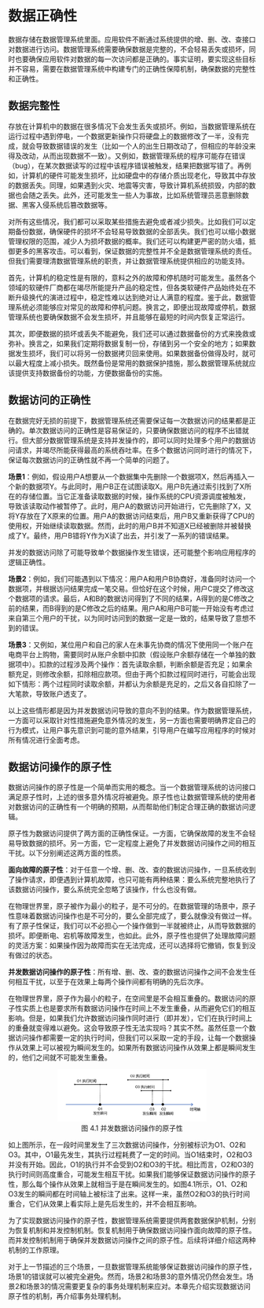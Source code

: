 # 数据正确性

数据存储在数据管理系统里面。应用软件不断通过系统提供的增、删、改、查接口对数据进行访问。数据管理系统需要确保数据是完整的，不会轻易丢失或损坏，同时也要确保应用软件对数据的每一次访问都是正确的。事实证明，要实现这些目标并不容易，需要在数据管理系统中构建专门的正确性保障机制，确保数据的完整性和正确性。

## 数据完整性

存放在计算机中的数据在很多情况下会发生丢失或损坏。例如，当数据管理系统在运行过程中遇到停电，一个数据更新操作只将硬盘上的数据修改了一半，没有完成，就会导致数据错误的发生（比如一个人的出生日期改动了，但相应的年龄没来得及改动，从而出现数据不一致）。又例如，数据管理系统的程序可能存在错误（bug），在某次数据读写的过程中该程序错误被触发，结果把数据写错了。再例如，计算机的硬件可能发生损坏，比如硬盘中的存储介质出现老化，导致其中存放的数据丢失。同理，如果遇到火灾、地震等灾害，导致计算机系统损毁，内部的数据也会随之丢失。此外，还可能发生一些人为事故，比如系统管理员恶意删除数据、黑客入侵系统后篡改数据等。

对所有这些情况，我们都可以采取某些措施去避免或者减少损失。比如我们可以定期备份数据，确保硬件的损坏不会轻易导致数据的全部丢失。我们也可以缩小数据管理权限的范围，减少人为损坏数据的概率。我们还可以构建更严密的防火墙，抵御更多的黑客攻击。可以看到，保证数据的完整性并不全是数据管理系统的责任。但我们需要理清数据管理系统的职责，并让数据管理系统提供相应的功能支持。

首先，计算机的稳定性是有限的，意料之外的故障和停机随时可能发生。虽然各个领域的软硬件厂商都在竭尽所能提升产品的稳定性，但各类软硬件产品始终处在不断升级换代的演进过程中，稳定性难以达到绝对让人满意的程度。鉴于此，数据管理系统必须能够应对常见的故障和停机问题。换言之，即便出现故障或停机，数据管理系统也要确保数据不会发生损坏，并且能够在最短的时间内恢复正常运行。

其次，即便数据的损坏或丢失不能避免，我们还可以通过数据备份的方式来挽救或弥补。换言之，如果我们定期将数据复制一份，存储到另一个安全的地方；如果数据发生损坏，我们可以将另一份数据拷贝回来使用。如果数据备份做得及时，就可以最大程度上减小损失。既然备份是常用的数据保护措施，那么数据管理系统就应该提供支持数据备份的功能，方便数据备份的实施。

## 数据访问的正确性

在数据完好无损的前提下，数据管理系统还需要保证每一次数据访问的结果都是正确的。单次数据访问的正确性是容易保证的，只要确保数据访问的程序不出错就行。但大部分数据管理系统是支持并发操作的，即可以同时处理多个用户的数据访问请求，并竭尽所能获得最高的系统吞吐率。在多个数据访问同时进行的情况下，保证每次数据访问的正确性就不再一个简单的问题了。

**场景1**：例如，假设用户A想要从一个数据集中先删除一个数据项X，然后再插入一个新的数据项Y。与此同时，用户B正在试图读取X。用户B先通过索引找到了X所在的存储位置。当它正准备读取数据的时候，操作系统的CPU资源调度被触发，导致该读取动作被暂停了。此时，用户A的数据访问开始进行，它先删除了X，又将Y存放在了X原来的位置。用户A的数据访问结束后，用户B又重新获得了CPU的使用权，开始继续读取数据。然而，此时的用户B并不知道X已经被删除并被替换成了Y。最终，用户B错将Y作为X读了出去，并引发了一系列的错误结果。

并发的数据访问除了可能导致单个数据操作发生错误，还可能整个影响应用程序的逻辑正确性。

**场景2**：例如，我们可能遇到以下情况：用户A和用户B协商好，准备同时访问一个数据项，并根据访问结果完成一笔交易。但恰好在这个时候，用户C提交了修改这个数据项的请求。最后，A和B的数据访问得到了不同的结果，A得到的是C修改之前的结果，而B得到的是C修改之后的结果。用户A和用户B可能一开始没有考虑过来自第三个用户的干扰，以为同时访问到的数据一定是一致的，结果导致了意想不到的错误。

**场景3**：又例如，某位用户和自己的家人在未事先协商的情况下使用同一个账户在电商平台上购物，需要同时从账户余额中扣款（假设账户余额存储在一个单独的数据项中）。扣款的过程涉及两个操作：首先读取余额，判断余额是否充足；如果余额充足，则修改余额，扣除相应款项。但由于两个扣款过程同时进行，可能会出现如下情形：两个过程同时读取余额，并都认为余额是充足的，之后又各自扣除了一大笔款，导致账户透支了。

以上这些情形都是因为并发数据访问导致的意向不到的结果。作为数据管理系统，一方面可以采取针对性措施避免意外情况的发生，另一方面也需要明确界定自己的行为模式，让用户事先意识到可能的意外结果，引导用户在编写应用程序的时候对所有情况进行全面考虑。

## 数据访问操作的原子性

数据访问操作的原子性是一个简单而实用的概念。当一个数据管理系统的访问接口满足原子性时，上述的很多意外情况将被避免。原子性也让数据管理系统的使用者对数据访问的正确性有一个明确的预期，从而帮助他们制定合理正确的数据访问逻辑。

原子性为数据访问提供了两方面的正确性保证。一方面，它确保故障的发生不会轻易导致数据的损坏。另一方面，它一定程度上避免了并发数据访问操作之间的相互干扰。以下分别阐述这两方面的性质。

**面向故障的原子性**：对于任意一个增、删、改、查的数据访问操作，一旦系统收到了操作请求，即便遇到计算机故障，也只可能有两种结果：要么系统完整地执行了该数据访问操作，要么系统完全忽略了该操作，什么也没有做。

在物理世界里，原子被作为最小的粒子，是不可分的。在数据管理的场景中，原子性意味着数据访问操作也是不可分的，要么全部完成了，要么就像没有做过一样。有了原子性保证，我们可以不必担心一个操作做到一半就被终止，从而导致数据的损坏。即便断电、宕机等故障发生，也如此。此外，原子性也提供了处理故障问题的灵活方案：如果操作因为故障而实在无法完成，还可以选择将它撤销，恢复到没有做过的状态。

**并发数据访问操作的原子性**：所有增、删、改、查的数据访问操作之间不会发生任何相互干扰，以至于在效果上每两个操作间都有明确的先后次序。

在物理世界里，原子作为最小的粒子，在空间里是不会相互重叠的。数据访问的原子性实质上也是要求所有数据访问操作在时间上不发生重叠，从而避免它们的相互影响。但是，如果我们允许数据访问操作同时进行（即并发），它们在执行时间上的重叠就变得难以避免。这会导致原子性无法实现吗？其实不然。虽然任意一个数据访问操作都需要一定的执行时间，但我们可以采取一定的手段，让每一个数据操作从效果上可以被视为瞬间发生的。如果所有数据访问操作从效果上都是瞬间发生的，他们之间就不可能发生重叠。

<center>
	<img src="fig/ch4.1-atomicity.JPG" width="60%" alt="atomicity"/>
	<br>
	<div display: inline-block; padding : 2px>
		图 4.1 并发数据访问操作的原子性
	</div>
</center>

如上图所示，在一段时间里发生了三次数据访问操作，分别被标识为O1、O2和O3。其中，O1最先发生，其执行过程耗费了一定的时间。当O1结束时，O2和O3并没有开始。因此，O1的执行并不会受到O2和O3的干扰。相比而言，O2和O3的执行时间则高度重合，可能发生相互干扰。如果我们能够保证数据访问操作的原子性，那么每个操作从效果上就相当于是在瞬间发生的。如图4.1所示，O1、O2和O3发生的瞬间都在时间轴上被标注了出来。这样一来，虽然O2和O3的执行时间重合，它们从效果上看实际上是先后发生的，并不会相互影响。

为了实现数据访问操作的原子性，数据管理系统需要提供两套数据保护机制，分别为恢复机制和并发控制机制。恢复机制用于确保数据访问操作面向故障的原子性。而并发控制机制用于确保并发数据访问操作之间的原子性。后续将详细介绍这两种机制的工作原理。

对于上一节描述的三个场景，一旦数据管理系统能够保证数据访问操作的原子性，场景1的错误就可以被完全避免。然而，场景2和场景3的意外情况仍然会发生。场景2和场景3的情况需要更复杂的事务处理机制来应对。本章先介绍实现数据访问原子性的机制，再介绍事务处理机制。
